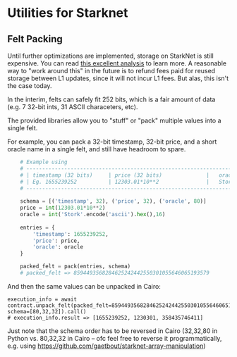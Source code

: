 # Utilities for Starknet
## Felt Packing
Until further optimizations are implemented, storage on StarkNet is still expensive. You can read [this excellent analysis](https://hackmd.io/@RoboTeddy/BJZFu56wF) to learn more. A reasonable way to "work around this" in the future is to refund fees paid for reused storage between L1 updates, since it will not incur L1 fees. But alas, this isn't the case today.

In the interim, felts can safely fit 252 bits, which is a fair amount of data (e.g. 7 32-bit ints, 31 ASCII characeters, etc).

The provided libraries allow you to "stuff" or "pack" multiple values into a single felt. 

For example, you can pack a 32-bit timestamp, 32-bit price, and a short oracle name in a single felt, and still have headroom to spare. 

``` python
    # Example using
    # --------------------------------------------------------------------------------- #
    # | timestamp (32 bits)     | price (32 bits)              |   oracle (80 bits)   | #
    # | Eg. 1655239252          | 12303.01*10**2               |   Stork              | #  
    # --------------------------------------------------------------------------------- #
    
    schema = [('timestamp', 32), ('price', 32), ('oracle', 80)]
    price = int(12303.01*10**2)
    oracle = int('Stork'.encode('ascii').hex(),16)
    
    entries = {
        'timestamp': 1655239252,
        'price': price, 
        'oracle': oracle
    }

    packed_felt = pack(entries, schema)
    # packed_felt => 8594493568284625242442550301055646065193579
```

And then the same values can be unpacked in Cairo:
```
execution_info = await contract.unpack_felt(packed_felt=8594493568284625242442550301055646065193579, schema=[80,32,32]).call()
# execution_info.result => [1655239252, 1230301, 358435746411]
```

Just note that the schema order has to be reversed in Cairo (32,32,80 in Python vs. 80,32,32 in Cairo – ofc feel free to reverse it programmatically, e.g. using https://github.com/gaetbout/starknet-array-manipulation)
